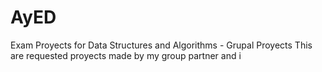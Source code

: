 # AyED
Exam Proyects for Data Structures and Algorithms - Grupal Proyects
This are requested proyects made by my group partner and i
